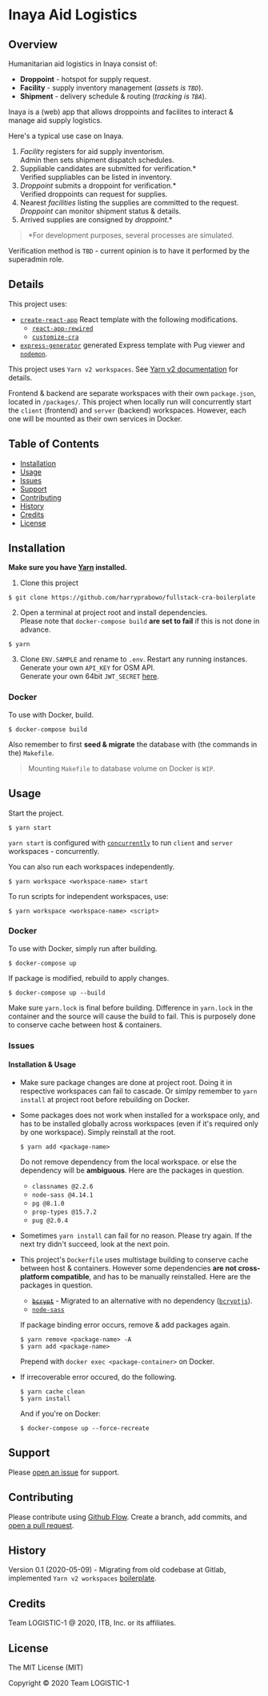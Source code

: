 # Inaya Aid Logistics

## Overview

Humanitarian aid logistics in Inaya consist of:

- **Droppoint** - hotspot for supply request.
- **Facility** - supply inventory management (_assets is `TBD`_).
- **Shipment** - delivery schedule & routing (_tracking is `TBA`_).

Inaya is a (web) app that allows droppoints and facilites to interact & manage aid supply logistics.

Here's a typical use case on Inaya.

1. _Facility_ registers for aid supply inventorism.  
   Admin then sets shipment dispatch schedules.
2. Suppliable candidates are submitted for verification.\*  
   Verified suppliables can be listed in inventory.
3. _Droppoint_ submits a droppoint for verification.\*  
   Verified droppoints can request for supplies.
4. Nearest _facilities_ listing the supplies are committed to the request.  
   _Droppoint_ can monitor shipment status & details.
5. Arrived supplies are consigned by _droppoint_.\*

> \*For development purposes, several processes are simulated.

Verification method is `TBD` - current opinion is to have it performed by the superadmin role.

## Details

This project uses:

- [`create-react-app`](https://github.com/facebook/create-react-app) React template with the following modifications.
  - [`react-app-rewired`](https://github.com/timarney/react-app-rewired)
  - [`customize-cra`](https://github.com/arackaf/customize-cra)
- [`express-generator`](https://github.com/expressjs/generator) generated Express template with Pug viewer and [`nodemon`](https://github.com/remy/nodemon).

This project uses `Yarn v2 workspaces`. See [Yarn v2 documentation](https://yarnpkg.com/features/pnp) for details.

Frontend & backend are separate workspaces with their own `package.json`, located in `/packages/`. This project when locally run will concurrently start the `client` (frontend) and `server` (backend) workspaces. However, each one will be mounted as their own services in Docker.

## Table of Contents

- [Installation](#installation)
- [Usage](#usage)
- [Issues](#issues)
- [Support](#contributing)
- [Contributing](#contributing)
- [History](#history)
- [Credits](#credits)
- [License](#license)

## Installation

**Make sure you have [Yarn](https://github.com/yarnpkg/yarn) installed.**

1. Clone this project

```
$ git clone https://github.com/harryprabowo/fullstack-cra-boilerplate
```

2. Open a terminal at project root and install dependencies.  
   Please note that `docker-compose build` **are set to fail** if this is not done in advance.

```
$ yarn
```

3. Clone `ENV.SAMPLE` and rename to `.env`. Restart any running instances.  
   Generate your own `API_KEY` for OSM API.  
   Generate your own 64bit `JWT_SECRET` [here](https://www.grc.com/passwords.htm).

### Docker

To use with Docker, build.

```
$ docker-compose build
```

Also remember to first **seed & migrate** the database with (the commands in the) `Makefile`.

> Mounting `Makefile` to database volume on Docker is `WIP`.

## Usage

Start the project.

```
$ yarn start
```

`yarn start` is configured with [`concurrently`](https://github.com/kimmobrunfeldt/concurrently) to run `client` and `server` workspaces - concurrently.

You can also run each workspaces independently.

```
$ yarn workspace <workspace-name> start
```

To run scripts for independent workspaces, use:

```
$ yarn workspace <workspace-name> <script>
```

### Docker

To use with Docker, simply run after building.

```
$ docker-compose up
```

If package is modified, rebuild to apply changes.

```
$ docker-compose up --build
```

Make sure `yarn.lock` is final before building. Difference in `yarn.lock` in the container and the source will cause the build to fail. This is purposely done to conserve cache between host & containers.

### Issues

#### Installation & Usage

- Make sure package changes are done at project root. Doing it in respective workspaces can fail to cascade. Or simlpy remember to `yarn install` at project root before rebuilding on Docker.
- Some packages does not work when installed for a workspace only, and has to be installed globally across workspaces (even if it's required only by one workspace). Simply reinstall at the root.

  ```
  $ yarn add <package-name>
  ```

  Do not remove dependency from the local workspace. or else the dependency will be **ambiguous**. Here are the packages in question.

  - `classnames @2.2.6`
  - `node-sass @4.14.1`
  - `pg @8.1.0`
  - `prop-types @15.7.2`
  - `pug @2.0.4`

- Sometimes `yarn install` can fail for no reason. Please try again. If the next try didn't succeed, look at the next poin.
- This project's `Dockerfile` uses multistage building to conserve cache between host & containers. However some dependencies **are not cross-platform compatible**, and has to be manually reinstalled. Here are the packages in question.

  - [~~`bcrypt`~~](https://github.com/kelektiv/node.bcrypt.js) - Migrated to an alternative with no dependency ([`bcryptjs`](https://github.com/dcodeIO/bcrypt.js)).
  - [`node-sass`](https://github.com/sass/node-sass)

  If package binding error occurs, remove & add packages again.

  ```
  $ yarn remove <package-name> -A
  $ yarn add <package-name>
  ```

  Prepend with `docker exec <package-container>` on Docker.

- If irrecoverable error occured, do the following.
  ```
  $ yarn cache clean
  $ yarn install
  ```
  And if you're on Docker:
  ```
  $ docker-compose up --force-recreate
  ```

## Support

Please [open an issue](https://github.com/harryprabowo/inaya/issues/new) for support.

## Contributing

Please contribute using [Github Flow](https://guides.github.com/introduction/flow/). Create a branch, add commits, and [open a pull request](https://github.com/harryprabowo/inaya/compare/).

## History

Version 0.1 (2020-05-09) - Migrating from old codebase at Gitlab, implemented `Yarn v2 workspaces` [boilerplate](https://github.com/harryprabowo/fullstack-cra-monorepo-boilerplate).

## Credits

Team LOGISTIC-1 @ 2020, ITB, Inc. or its affiliates.

## License

The MIT License (MIT)

Copyright © 2020 Team LOGISTIC-1
